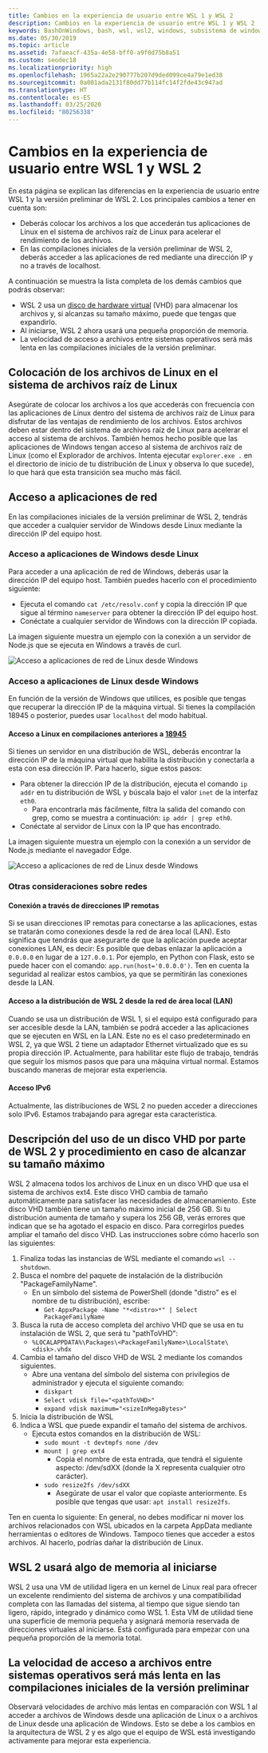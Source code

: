 ```yaml
---
title: Cambios en la experiencia de usuario entre WSL 1 y WSL 2
description: Cambios en la experiencia de usuario entre WSL 1 y WSL 2
keywords: BashOnWindows, bash, wsl, wsl2, windows, subsistema de windows para linux, subsistemawindows, ubuntu, debian, suse, windows 10
ms.date: 05/30/2019
ms.topic: article
ms.assetid: 7afaeacf-435a-4e58-bff0-a9f0d75b8a51
ms.custom: seodec18
ms.localizationpriority: high
ms.openlocfilehash: 1965a22a2e290777b207d9ded099ce4a79e1ed38
ms.sourcegitcommit: 0a001ada2131f80dd77b114fc14f2fde43c947ad
ms.translationtype: HT
ms.contentlocale: es-ES
ms.lasthandoff: 03/25/2020
ms.locfileid: "80256338"
---
```

# <a name="user-experience-changes-between-wsl-1-and-wsl-2"></a>Cambios en la experiencia de usuario entre WSL 1 y WSL 2

En esta página se explican las diferencias en la experiencia de usuario entre WSL 1 y la versión preliminar de WSL 2. Los principales cambios a tener en cuenta son:

- Deberás colocar los archivos a los que accederán tus aplicaciones de Linux en el sistema de archivos raíz de Linux para acelerar el rendimiento de los archivos.
- En las compilaciones iniciales de la versión preliminar de WSL 2, deberás acceder a las aplicaciones de red mediante una dirección IP y no a través de localhost.

A continuación se muestra la lista completa de los demás cambios que podrás observar:

- WSL 2 usa un [disco de hardware virtual](https://en.wikipedia.org/wiki/VHD_(file_format)) (VHD) para almacenar los archivos y, si alcanzas su tamaño máximo, puede que tengas que expandirlo.
- Al iniciarse, WSL 2 ahora usará una pequeña proporción de memoria.
- La velocidad de acceso a archivos entre sistemas operativos será más lenta en las compilaciones iniciales de la versión preliminar.

## <a name="place-your-linux-files-in-your-linux-root-file-system"></a>Colocación de los archivos de Linux en el sistema de archivos raíz de Linux
Asegúrate de colocar los archivos a los que accederás con frecuencia con las aplicaciones de Linux dentro del sistema de archivos raíz de Linux para disfrutar de las ventajas de rendimiento de los archivos. Estos archivos deben estar dentro del sistema de archivos raíz de Linux para acelerar el acceso al sistema de archivos. También hemos hecho posible que las aplicaciones de Windows tengan acceso al sistema de archivos raíz de Linux (como el Explorador de archivos. Intenta ejecutar `explorer.exe .` en el directorio de inicio de tu distribución de Linux y observa lo que sucede), lo que hará que esta transición sea mucho más fácil. 

## <a name="accessing-network-applications"></a>Acceso a aplicaciones de red
En las compilaciones iniciales de la versión preliminar de WSL 2, tendrás que acceder a cualquier servidor de Windows desde Linux mediante la dirección IP del equipo host.

### <a name="accessing-windows-applications-from-linux"></a>Acceso a aplicaciones de Windows desde Linux
Para acceder a una aplicación de red de Windows, deberás usar la dirección IP del equipo host. También puedes hacerlo con el procedimiento siguiente:

- Ejecuta el comando `cat /etc/resolv.conf` y copia la dirección IP que sigue al término `nameserver` para obtener la dirección IP del equipo host. 
- Conéctate a cualquier servidor de Windows con la dirección IP copiada.

La imagen siguiente muestra un ejemplo con la conexión a un servidor de Node.js que se ejecuta en Windows a través de curl. 

![Acceso a aplicaciones de red de Linux desde Windows](media/wsl2-network-l2w.png)

### <a name="accessing-linux-applications-from-windows"></a>Acceso a aplicaciones de Linux desde Windows

En función de la versión de Windows que utilices, es posible que tengas que recuperar la dirección IP de la máquina virtual. Si tienes la compilación 18945 o posterior, puedes usar `localhost` del modo habitual. 

#### <a name="accessing-linux-on-builds-lower-than-18945"></a>Acceso a Linux en compilaciones anteriores a [18945](https://blogs.windows.com/windowsexperience/2019/07/26/announcing-windows-10-insider-preview-build-18945/)

Si tienes un servidor en una distribución de WSL, deberás encontrar la dirección IP de la máquina virtual que habilita la distribución y conectarla a esta con esa dirección IP. Para hacerlo, sigue estos pasos:

- Para obtener la dirección IP de la distribución, ejecuta el comando `ip addr` en tu distribución de WSL y búscala bajo el valor `inet` de la interfaz `eth0`.
   - Para encontrarla más fácilmente, filtra la salida del comando con grep, como se muestra a continuación: `ip addr | grep eth0`.
- Conéctate al servidor de Linux con la IP que has encontrado.

La imagen siguiente muestra un ejemplo con la conexión a un servidor de Node.js mediante el navegador Edge.

![Acceso a aplicaciones de red de Linux desde Windows](media/wsl2-network-w2l.jpg)

### <a name="other-networking-considerations"></a>Otras consideraciones sobre redes

#### <a name="connecting-via-remote-ip-addresses"></a>Conexión a través de direcciones IP remotas

Si se usan direcciones IP remotas para conectarse a las aplicaciones, estas se tratarán como conexiones desde la red de área local (LAN). Esto significa que tendrás que asegurarte de que la aplicación puede aceptar conexiones LAN, es decir: Es posible que debas enlazar la aplicación a `0.0.0.0` en lugar de a `127.0.0.1`. Por ejemplo, en Python con Flask, esto se puede hacer con el comando: `app.run(host='0.0.0.0')`. Ten en cuenta la seguridad al realizar estos cambios, ya que se permitirán las conexiones desde la LAN. 

#### <a name="accessing-a-wsl2-distro-from-your-local-area-network-lan"></a>Acceso a la distribución de WSL 2 desde la red de área local (LAN)

Cuando se usa un distribución de WSL 1, si el equipo está configurado para ser accesible desde la LAN, también se podrá acceder a las aplicaciones que se ejecuten en WSL en la LAN. Este no es el caso predeterminado en WSL 2, ya que WSL 2 tiene un adaptador Ethernet virtualizado que es su propia dirección IP. Actualmente, para habilitar este flujo de trabajo, tendrás que seguir los mismos pasos que para una máquina virtual normal. Estamos buscando maneras de mejorar esta experiencia.

#### <a name="ipv6-access"></a>Acceso IPv6

Actualmente, las distribuciones de WSL 2 no pueden acceder a direcciones solo IPv6. Estamos trabajando para agregar esta característica.

## <a name="understanding-wsl-2-uses-a-vhd-and-what-to-do-if-you-reach-its-max-size"></a>Descripción del uso de un disco VHD por parte de WSL 2 y procedimiento en caso de alcanzar su tamaño máximo
WSL 2 almacena todos los archivos de Linux en un disco VHD que usa el sistema de archivos ext4. Este disco VHD cambia de tamaño automáticamente para satisfacer las necesidades de almacenamiento. Este disco VHD también tiene un tamaño máximo inicial de 256 GB. Si tu distribución aumenta de tamaño y supera los 256 GB, verás errores que indican que se ha agotado el espacio en disco. Para corregirlos puedes ampliar el tamaño del disco VHD. Las instrucciones sobre cómo hacerlo son las siguientes:

1. Finaliza todas las instancias de WSL mediante el comando `wsl --shutdown`.
2. Busca el nombre del paquete de instalación de la distribución "PackageFamilyName".
   - En un símbolo del sistema de PowerShell (donde "distro" es el nombre de tu distribución), escribe:
      - `Get-AppxPackage -Name "*<distro>*" | Select PackageFamilyName`
3. Busca la ruta de acceso completa del archivo VHD que se usa en tu instalación de WSL 2, que será tu "pathToVHD":
     - `%LOCALAPPDATA%\Packages\<PackageFamilyName>\LocalState\<disk>.vhdx`
4. Cambia el tamaño del disco VHD de WSL 2 mediante los comandos siguientes.
   - Abre una ventana del símbolo del sistema con privilegios de administrador y ejecuta el siguiente comando:
      - `diskpart`
      - `Select vdisk file="<pathToVHD>"`
      - `expand vdisk maximum="<sizeInMegaBytes>"`
5. Inicia la distribución de WSL
6. Indica a WSL que puede expandir el tamaño del sistema de archivos.
   - Ejecuta estos comandos en la distribución de WSL:
      - `sudo mount -t devtmpfs none /dev`
      - `mount | grep ext4`
         - Copia el nombre de esta entrada, que tendrá el siguiente aspecto: /dev/sdXX (donde la X representa cualquier otro carácter).
      - `sudo resize2fs /dev/sdXX`
         - Asegúrate de usar el valor que copiaste anteriormente. Es posible que tengas que usar: `apt install resize2fs`.

Ten en cuenta lo siguiente: En general, no debes modificar ni mover los archivos relacionados con WSL ubicados en la carpeta AppData mediante herramientas o editores de Windows. Tampoco tienes que acceder a estos archivos. Al hacerlo, podrías dañar la distribución de Linux.

## <a name="wsl-2-will-use-some-memory-on-startup"></a>WSL 2 usará algo de memoria al iniciarse
WSL 2 usa una VM de utilidad ligera en un kernel de Linux real para ofrecer un excelente rendimiento del sistema de archivos y una compatibilidad completa con las llamadas del sistema, al tiempo que sigue siendo tan ligero, rápido, integrado y dinámico como WSL 1. Esta VM de utilidad tiene una superficie de memoria pequeña y asignará memoria reservada de direcciones virtuales al iniciarse. Está configurada para empezar con una pequeña proporción de la memoria total.

## <a name="cross-os-file-speed-will-be-slower-in-initial-preview-builds"></a>La velocidad de acceso a archivos entre sistemas operativos será más lenta en las compilaciones iniciales de la versión preliminar
Observará velocidades de archivo más lentas en comparación con WSL 1 al acceder a archivos de Windows desde una aplicación de Linux o a archivos de Linux desde una aplicación de Windows. Esto se debe a los cambios en la arquitectura de WSL 2 y es algo que el equipo de WSL está investigando activamente para mejorar esta experiencia.

